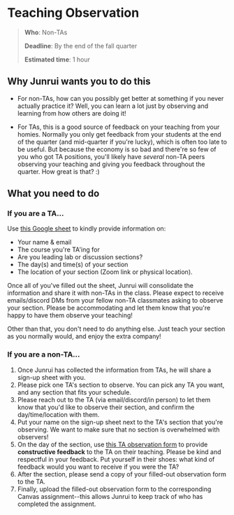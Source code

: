 # Teaching Observation

> **Who**: Non-TAs
>
> **Deadline**: By the end of the fall quarter
>
> **Estimated time**: 1 hour

## Why Junrui wants you to do this
- For non-TAs, how can you possibly get better at something if you never actually practice it? Well, you can learn a lot just by observing and learning from how others are doing it!

- For TAs, this is a good source of feedback on your teaching from your homies. Normally you only get feedback from your students at the end of the quarter (and mid-quarter if you're lucky), which is often too late to be useful. But because the economy is so bad and there're so few of you who got TA positions, you'll likely have *several* non-TA peers observing your teaching and giving you feedback throughout the quarter. How great is that? :)


## What you need to do

### If you are a TA...

Use [this Google sheet](https://tinyurl.com/ta-obs) to kindly provide information on:
- Your name & email
- The course you're TA'ing for
- Are you leading lab or discussion sections?
- The day(s) and time(s) of your section
- The location of your section (Zoom link or physical location).

Once all of you've filled out the sheet, Junrui will consolidate the information and share it with non-TAs in the class. Please expect to receive emails/discord DMs from your fellow non-TA classmates asking to observe your section. Please be accommodating and let them know that you're happy to have them observe your teaching!

Other than that, you don't need to do anything else. Just teach your section as you normally would, and enjoy the extra company!

### If you are a non-TA...

1. Once Junrui has collected the information from TAs, he will share a sign-up sheet with you.
2. Please pick one TA's section to observe. You can pick any TA you want, and any section that fits your schedule.
3. Please reach out to the TA (via email/discord/in person) to let them know that you'd like to observe their section, and confirm the day/time/location with them.
4. Put your name on the sign-up sheet next to the TA's section that you're observing. We want to make sure that no section is overwhelmed with observers!
5. On the day of the section, use [this TA observation form](https://docs.google.com/document/d/14hyysr2nPwQHWHIm_jI6JR4pu8awx0g14399sLeZInc/edit?usp=sharing) to provide **constructive feedback** to the TA on their teaching. Please be kind and respectful in your feedback. Put yourself in their shoes: what kind of feedback would you want to receive if you were the TA?
6. After the section, please send a copy of your filled-out observation form to the TA.
7. Finally, upload the filled-out observation form to the corresponding Canvas assignment--this allows Junrui to keep track of who has completed the assignment.